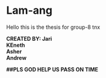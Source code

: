 # Lam-ang
Hello this is the thesis for group-8 tnx

<b>CREATED BY: <b>
Jari<br>
KEneth<br>
Asher<br>
Andrew<br>

##PLS GOD HELP US PASS ON TIME

